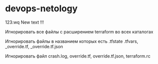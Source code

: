 # devops-netology
123:wq
New text !!!


Игнорировать все файлы с расширением terraform во всех каталогах 

Игнорировать файлы в названием которых есть .tfstate .tfvars, _override.tf, _override.tf.json

Игнорировать файл crash.log, override.tf, override.tf.json, terraform.rc

